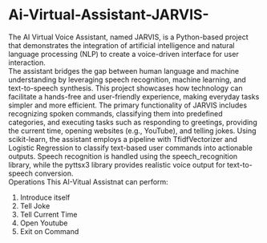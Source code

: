 # Ai-Virtual-Assistant-JARVIS-
The AI Virtual Voice Assistant, named JARVIS, is a Python-based project that demonstrates the integration of artificial intelligence and natural language processing (NLP) to create a voice-driven interface for user interaction. 
<br>
The assistant bridges the gap between human language and machine understanding by leveraging speech recognition, machine learning, and text-to-speech synthesis. This project showcases how technology can facilitate a hands-free and user-friendly experience, making everyday tasks simpler and more efficient. The primary functionality of JARVIS includes recognizing spoken commands, classifying them into predefined categories, and executing tasks such as responding to greetings, providing the current time, opening websites (e.g., YouTube), and telling jokes. Using scikit-learn, the assistant employs a pipeline with TfidfVectorizer and Logistic Regression to classify text-based user commands into actionable outputs. Speech recognition is handled using the speech_recognition library, while the pyttsx3 library provides realistic voice output for text-to-speech conversion. 
<br>
Operations This AI-Vitual Assistnat can perform:
<br>
1. Introduce itself
2. Tell Joke
3. Tell Current Time
4. Open Youtube
5. Exit on Command
